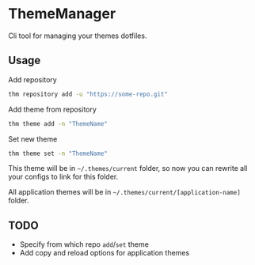 # ThemeManager

Cli tool for managing your themes dotfiles.

## Usage

Add repository

```sh
thm repository add -u "https://some-repo.git"
```

Add theme from repository

```sh
thm theme add -n "ThemeName"
```

Set new theme

```sh
thm theme set -n "ThemeName"
```

This theme will be in `~/.themes/current` folder, so now you can rewrite all your configs to link for this folder.

All application themes will be in `~/.themes/current/[application-name]` folder.

## TODO

- Specify from which repo `add`/`set` theme
- Add copy and reload options for application themes